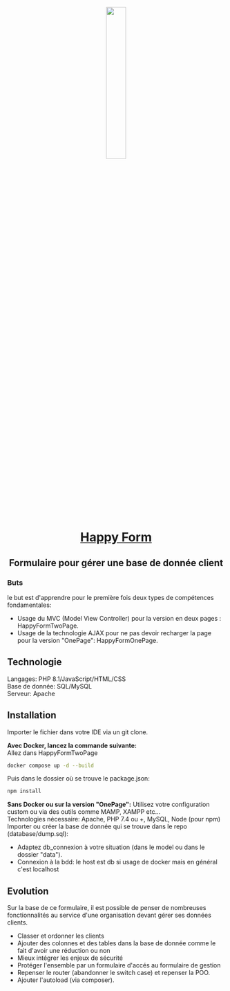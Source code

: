 <p align="center">
  <img width="30%" src="https://images.unsplash.com/photo-1556742049-0cfed4f6a45d?ixlib=rb-1.2.1&ixid=MnwxMjA3fDB8MHxwaG90by1wYWdlfHx8fGVufDB8fHx8&auto=format&fit=crop&w=1170&q=80" />
</p>

# <p align="center"><a href="https://gladform.000webhostapp.com" align="center">Happy Form </a></p>
## <p align="center"> Formulaire pour gérer une base de donnée client </p>

### Buts

le but est d'apprendre pour le première fois deux types de compétences fondamentales:
- Usage du MVC (Model View Controller) pour la version en deux pages : HappyFormTwoPage.
- Usage de la technologie AJAX pour ne pas devoir recharger la page pour la version "OnePage": HappyFormOnePage.

## Technologie

Langages: PHP 8.1/JavaScript/HTML/CSS<br/>
Base de donnée: SQL/MySQL<br/>
Serveur: Apache

## Installation

Importer le fichier dans votre IDE via un git clone.<br/>

**Avec Docker, lancez la commande suivante:<br/>**
Allez dans HappyFormTwoPage
```bash
docker compose up -d --build
````
Puis dans le dossier où se trouve le package.json:
```bash
npm install
```

**Sans Docker ou sur la version "OnePage":**
Utilisez votre configuration custom ou via des outils comme MAMP, XAMPP etc...<br/>
Technologies nécessaire: Apache, PHP 7.4 ou +, MySQL, Node (pour npm)<br/>
Importer ou créer la base de donnée qui se trouve dans le repo (database/dump.sql):<br/>
- Adaptez db_connexion à votre situation (dans le model ou dans le dossier "data").
- Connexion à la bdd: le host est db si usage de docker mais en général c'est localhost

## Evolution 

Sur la base de ce formulaire, il est possible de penser de nombreuses fonctionnalités au service d'une organisation devant gérer ses données clients.
- Classer et ordonner les clients
- Ajouter des colonnes et des tables dans la base de donnée comme le fait d'avoir une réduction ou non
- Mieux intégrer les enjeux de sécurité
- Protéger l'ensemble par un formulaire d'accés au formulaire de gestion
- Repenser le router (abandonner le switch case) et repenser la POO.
- Ajouter l'autoload (via composer).

